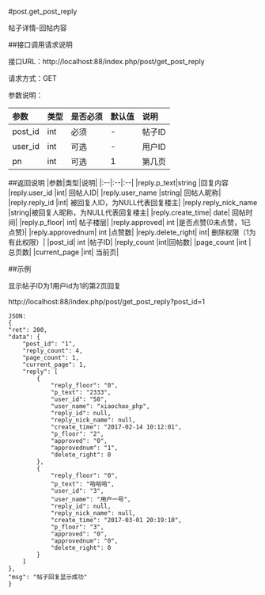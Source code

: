 #post.get_post_reply

帖子详情-回帖内容

##接口调用请求说明

接口URL：http://localhost:88/index.php/post/get_post_reply

请求方式：GET

参数说明：

|参数|类型|是否必须|默认值|说明|
|:--|:--|:--|:--|:--|
|post_id|int	|必须|	-	|帖子ID|
|user_id|int    |可选|    -   |用户ID|
|pn	|int	|可选|	1|	第几页|

##返回说明
|参数|类型|说明|
|:--|:--|:--|
|reply.p_text|string	|回复内容
|reply.user_id	|int|	回帖人ID|
|reply.user_name	|string|	回帖人昵称|
|reply.reply_id	|int|	被回复人ID，为NULL代表回复楼主|
|reply.reply_nick_name	|string|被回复人昵称，为NULL代表回复楼主|
|reply.create_time|	date|	回帖时间|
|reply.p_floor|  int|   帖子楼层|
|reply.approved|	int	|是否点赞(0未点赞，1已点赞)|
|reply.approvednum|	int	|点赞数|
|reply.delete_right|  int|   删除权限（1为有此权限）|
|post_id|		int	|帖子ID|
|reply_count	|int|回帖数|
|page_count	|int	|总页数|
|current_page	|int|	当前页|

##示例

显示帖子ID为1用户id为1的第2页回复

http://localhost:88/index.php/post/get_post_reply?post_id=1

    JSON:
    {
	"ret": 200,
	"data": {
		"post_id": "1",
		"reply_count": 4,
		"page_count": 1,
		"current_page": 1,
		"reply": [
			{
				"reply_floor": "0",
				"p_text": "2333",
				"user_id": "58",
				"user_name": "xiaochao_php",
				"reply_id": null,
				"reply_nick_name": null,
				"create_time": "2017-02-14 10:12:01",
				"p_floor": "2",
				"approved": "0",
				"approvednum": "1",
				"delete_right": 0
			},
			{
				"reply_floor": "0",
				"p_text": "哈哈哈",
				"user_id": "3",
				"user_name": "用户一号",
				"reply_id": null,
				"reply_nick_name": null,
				"create_time": "2017-03-01 20:19:10",
				"p_floor": "3",
				"approved": "0",
				"approvednum": "0",
				"delete_right": 0
			}
		]
	},
	"msg": "帖子回复显示成功"
    }